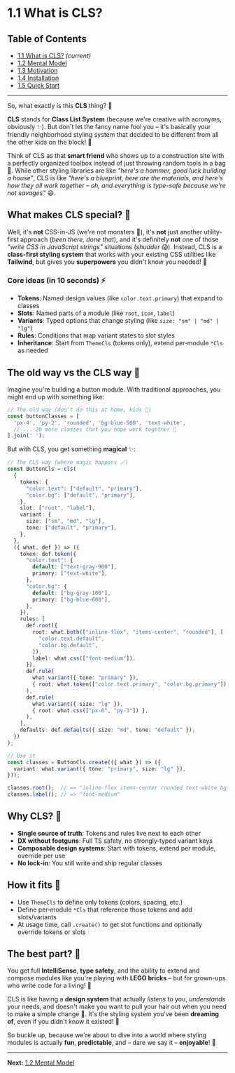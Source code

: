 # 1.1 What is CLS?

## Table of Contents
- [1.1 What is CLS?](./1.1-what-is-cls.md) *(current)*
- [1.2 Mental Model](./1.2-mental-model.md)
- [1.3 Motivation](./1.3-motivation.md)
- [1.4 Installation](./1.4-installation.md)
- [1.5 Quick Start](./1.5-quick-start.md)

---

So, what exactly is this **CLS** thing? 🤔

**CLS** stands for **Class List System** (because we're creative with acronyms, obviously ✨). But don't let the fancy name fool you – it's basically your friendly neighborhood styling system that decided to be different from all the other kids on the block! 🚀

Think of CLS as that **smart friend** who shows up to a construction site with a perfectly organized toolbox instead of just throwing random tools in a bag 🧰. While other styling libraries are like *"here's a hammer, good luck building a house"*, CLS is like *"here's a blueprint, here are the materials, and here's how they all work together – oh, and everything is type-safe because we're not savages"* 😄.

## What makes CLS special? 🎯

Well, it's **not** CSS-in-JS (we're not monsters 👹), it's **not** just another utility-first approach (*been there, done that*), and it's definitely **not** one of those *"write CSS in JavaScript strings"* situations (*shudder* 😱). Instead, CLS is a **class-first styling system** that works with your existing CSS utilities like **Tailwind**, but gives you **superpowers** you didn't know you needed! 💪

### Core ideas (in 10 seconds) ⚡

- **Tokens**: Named design values (like `color.text.primary`) that expand to classes
- **Slots**: Named parts of a module (like `root`, `icon`, `label`)
- **Variants**: Typed options that change styling (like `size: "sm" | "md" | "lg"`)
- **Rules**: Conditions that map variant states to slot styles
- **Inheritance**: Start from `ThemeCls` (tokens only), extend per‑module `*Cls` as needed

## The old way vs the CLS way 🔄

Imagine you're building a button module. With traditional approaches, you might end up with something like:

```typescript
// The old way (don't do this at home, kids 👶)
const buttonClasses = [
  'px-4', 'py-2', 'rounded', 'bg-blue-500', 'text-white',
  // ... 20 more classes that you hope work together 🤞
].join(' ');
```

But with CLS, you get something **magical** ✨:

```typescript
// The CLS way (where magic happens 🪄)
const ButtonCls = cls(
  {
    tokens: {
      "color.text": ["default", "primary"],
      "color.bg": ["default", "primary"],
    },
    slot: ["root", "label"],
    variant: {
      size: ["sm", "md", "lg"],
      tone: ["default", "primary"],
    },
  },
  ({ what, def }) => ({
    token: def.token({
      "color.text": {
        default: ["text-gray-900"],
        primary: ["text-white"],
      },
      "color.bg": {
        default: ["bg-gray-100"],
        primary: ["bg-blue-600"],
      },
    }),
    rules: [
      def.root({
        root: what.both(["inline-flex", "items-center", "rounded"], [
          "color.text.default",
          "color.bg.default",
        ]),
        label: what.css(["font-medium"]),
      }),
      def.rule(
        what.variant({ tone: "primary" }),
        { root: what.token(["color.text.primary", "color.bg.primary"]) },
      ),
      def.rule(
        what.variant({ size: "lg" }),
        { root: what.css(["px-6", "py-3"]) },
      ),
    ],
    defaults: def.defaults({ size: "md", tone: "default" }),
  })
);

// Use it
const classes = ButtonCls.create(({ what }) => ({
  variant: what.variant({ tone: "primary", size: "lg" }),
}));

classes.root();  // => "inline-flex items-center rounded text-white bg-blue-600 px-6 py-3"
classes.label(); // => "font-medium"
```

## Why CLS? 🎯

- **Single source of truth**: Tokens and rules live next to each other
- **DX without footguns**: Full TS safety, no strongly‑typed variant keys
- **Composable design systems**: Start with tokens, extend per module, override per use
- **No lock‑in**: You still write and ship regular classes

## How it fits 🧩

- Use `ThemeCls` to define only tokens (colors, spacing, etc.)
- Define per‑module `*Cls` that reference those tokens and add slots/variants
- At usage time, call `.create()` to get slot functions and optionally override tokens or slots

## The best part? 🎉

You get full **IntelliSense**, **type safety**, and the ability to extend and compose modules like you're playing with **LEGO bricks** – but for grown-ups who write code for a living! 🧱

CLS is like having a **design system** that actually *listens* to you, *understands* your needs, and doesn't make you want to pull your hair out when you need to make a simple change 😤. It's the styling system you've been **dreaming of**, even if you didn't know it existed! 💭

So buckle up, because we're about to dive into a world where styling modules is actually **fun**, **predictable**, and – dare we say it – **enjoyable**! 🎊

---

**Next:** [1.2 Mental Model](./1.2-mental-model.md)
